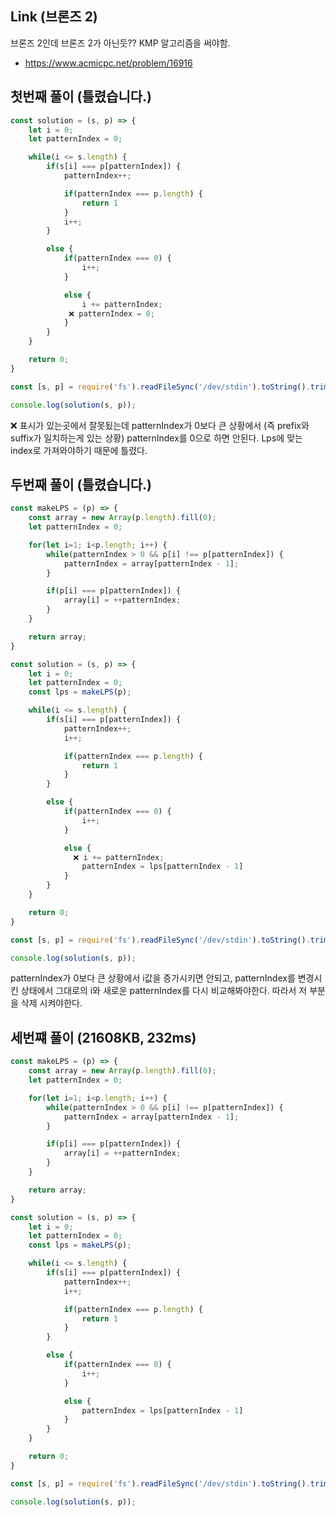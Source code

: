 ## Link (브론즈 2)  

브론즈 2인데 브론즈 2가 아닌듯?? KMP 알고리즘을 써야함.         

- https://www.acmicpc.net/problem/16916  


## 첫번째 풀이 (틀렸습니다.)  

```js
const solution = (s, p) => {
    let i = 0;
    let patternIndex = 0;

    while(i <= s.length) {
        if(s[i] === p[patternIndex]) {
            patternIndex++;

            if(patternIndex === p.length) {
                return 1
            }
            i++;
        }

        else {
            if(patternIndex === 0) {
                i++;
            }

            else {
                i += patternIndex;
             ❌ patternIndex = 0;
            }
        }
    }

    return 0;
}

const [s, p] = require('fs').readFileSync('/dev/stdin').toString().trim().split('\n');

console.log(solution(s, p));
```

❌ 표시가 있는곳에서 잘못됬는데 patternIndex가 0보다 큰 상황에서 (즉 prefix와 suffix가 일치하는게 있는 상황) patternIndex를 0으로 하면 안된다. Lps에 맞는 index로 가져와야하기 때문에 틀렸다.


## 두번째 풀이 (틀렸습니다.)  

```js
const makeLPS = (p) => {
    const array = new Array(p.length).fill(0);
    let patternIndex = 0;

    for(let i=1; i<p.length; i++) {
        while(patternIndex > 0 && p[i] !== p[patternIndex]) {
            patternIndex = array[patternIndex - 1];
        }

        if(p[i] === p[patternIndex]) {
            array[i] = ++patternIndex;
        }
    }

    return array;
}

const solution = (s, p) => {
    let i = 0;
    let patternIndex = 0;
    const lps = makeLPS(p);

    while(i <= s.length) {
        if(s[i] === p[patternIndex]) {
            patternIndex++;
            i++;

            if(patternIndex === p.length) {
                return 1
            }
        }

        else {
            if(patternIndex === 0) {
                i++;
            }

            else {
              ❌ i += patternIndex;
                patternIndex = lps[patternIndex - 1]
            }
        }
    }

    return 0;
}

const [s, p] = require('fs').readFileSync('/dev/stdin').toString().trim().split('\n');

console.log(solution(s, p));
```

patternIndex가 0보다 큰 상황에서 i값을 증가시키면 안되고, patternIndex를 변경시킨 상태에서 그대로의 i와 새로운 patternIndex를 다시 비교해봐야한다. 따라서 저 부분을 삭제 시켜야한다.


## 세번쨰 풀이 (21608KB, 232ms)

```js
const makeLPS = (p) => {
    const array = new Array(p.length).fill(0);
    let patternIndex = 0;

    for(let i=1; i<p.length; i++) {
        while(patternIndex > 0 && p[i] !== p[patternIndex]) {
            patternIndex = array[patternIndex - 1];
        }

        if(p[i] === p[patternIndex]) {
            array[i] = ++patternIndex;
        }
    }

    return array;
}

const solution = (s, p) => {
    let i = 0;
    let patternIndex = 0;
    const lps = makeLPS(p);

    while(i <= s.length) {
        if(s[i] === p[patternIndex]) {
            patternIndex++;
            i++;

            if(patternIndex === p.length) {
                return 1
            }
        }

        else {
            if(patternIndex === 0) {
                i++;
            }

            else {
                patternIndex = lps[patternIndex - 1]
            }
        }
    }

    return 0;
}

const [s, p] = require('fs').readFileSync('/dev/stdin').toString().trim().split('\n');

console.log(solution(s, p));
```
